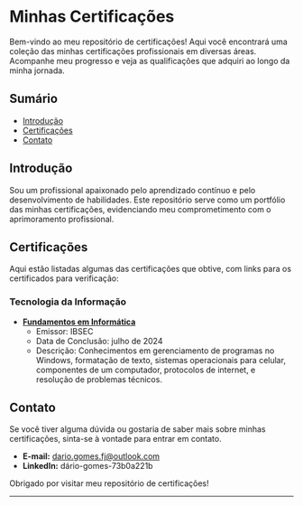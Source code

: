 # Minhas Certificações

Bem-vindo ao meu repositório de certificações! Aqui você encontrará uma coleção das minhas certificações profissionais em diversas áreas. Acompanhe meu progresso e veja as qualificações que adquiri ao longo da minha jornada.

## Sumário

- [Introdução](#introdução)
- [Certificações](#certificações)
- [Contato](#contato)

## Introdução

Sou um profissional apaixonado pelo aprendizado contínuo e pelo desenvolvimento de habilidades. Este repositório serve como um portfólio das minhas certificações, evidenciando meu comprometimento com o aprimoramento profissional. 

## Certificações

Aqui estão listadas algumas das certificações que obtive, com links para os certificados para verificação:

### Tecnologia da Informação

- **[Fundamentos em Informática](TI/certificacao_fundamentos_informatica.md)**
  - Emissor: IBSEC
  - Data de Conclusão: julho de 2024
  - Descrição: Conhecimentos em gerenciamento de programas no Windows, formatação de texto, sistemas operacionais para celular, componentes de um computador, protocolos de internet, e resolução de problemas técnicos.



## Contato

Se você tiver alguma dúvida ou gostaria de saber mais sobre minhas certificações, sinta-se à vontade para entrar em contato.

- **E-mail:** [dario.gomes.fj@outlook.com](mailto:dario.gomes.fj@outlook.com)
- **LinkedIn:** dário-gomes-73b0a221b

Obrigado por visitar meu repositório de certificações!

---

